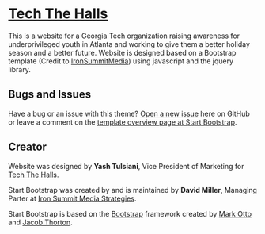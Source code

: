 # [Tech The Halls](http://techthehalls.gtorg.gatech.edu/)

This is a website for a Georgia Tech organization raising awareness for underprivileged youth in Atlanta and working to give them a better holiday season and a better future. Website is designed based on a Bootstrap template (Credit to [IronSummitMedia](https://github.com/IronSummitMedia/)) using javascript and the jquery library.

## Bugs and Issues

Have a bug or an issue with this theme? [Open a new issue](https://github.com/IronSummitMedia/startbootstrap-business-casual/issues) here on GitHub or leave a comment on the [template overview page at Start Bootstrap](http://startbootstrap.com/template-overviews/business-casual/).

## Creator

Website was designed by **Yash Tulsiani**, Vice President of Marketing for [Tech The Halls](http://techthehalls.gtorg.gatech.edu/).

Start Bootstrap was created by and is maintained by **David Miller**, Managing Parter at [Iron Summit Media Strategies](http://www.ironsummitmedia.com/).

Start Bootstrap is based on the [Bootstrap](http://getbootstrap.com/) framework created by [Mark Otto](https://twitter.com/mdo) and [Jacob Thorton](https://twitter.com/fat).
